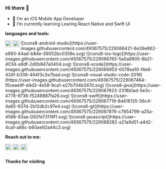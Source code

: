 ### Hi there 👋

- 📱 I’m an iOS Mobile App Developer  
- 🌱 I’m currently learning Learing React Native and Swift UI


**languages and tools:**  

<img align="left" width="22px" src="https://user-images.githubusercontent.com/49367575/229065647-22d6ff84-8cd1-41db-8189-936051c8ddd8.svg"/>
<img align="left" width="22px" src="https://user-images.githubusercontent.com/49367575/229066228-0cf607a4-67af-4d22-875a-88f62b0375b8.svg"/>
![icons8-android-studio](https://user-images.githubusercontent.com/49367575/229066421-8e39e862-e693-44ad-b84e-59052bc0358e.svg)
![icons8-ios-logo](https://user-images.githubusercontent.com/49367575/229066765-5a0a9905-8b21-4034-a9df-2d0b847a0404.svg)
![icons8-xcode](https://user-images.githubusercontent.com/49367575/229066953-0078ea10-f4e6-424f-b338-464f3c2e7bad.svg)
![icons8-visual-studio-code-2019](https://user-images.githubusercontent.com/49367575/229067464-f0ceee9f-d4d3-4e58-9ca1-e27b704b347d.svg)
![icons8-java](https://user-images.githubusercontent.com/49367575/229067623-2318b1ad-5e3c-4778-9736-f5249887fa26.svg)
![icons8-swift](https://user-images.githubusercontent.com/49367575/229067719-8d416125-56c4-4a65-937d-2b12db2c97e4.svg)
![icons8-git](https://user-images.githubusercontent.com/49367575/229067876-c7854799-a25a-4586-83aa-092fd73119f1.svg)
![icons8-javascript](https://user-images.githubusercontent.com/49367575/229068282-a21a9d51-a4d2-4ca1-a86c-b60ae92a44c3.svg)

<br/>

**Reach out to me:**  

<a href="https://www.facebook.com/aakash.decosta">
<img align="left" alt="Aakash Facebook" width="22px" src="https://user-images.githubusercontent.com/49367575/229062278-bcacbe0e-54aa-4e1b-89c7-ba7698d77566.svg" />
</a> 
<a href="https://twitter.com/aakash_decosta">
  <img align="left" alt="Aakash Twitter" width="22px" src="https://raw.githubusercontent.com/peterthehan/peterthehan/master/assets/twitter.svg" />
</a>
<a href="https://www.linkedin.com/in/aakash-decosta-b67700163/">
  <img align="left" alt="Aakash's LinkedIN" width="22px" src="https://raw.githubusercontent.com/peterthehan/peterthehan/master/assets/linkedin.svg" />
</a>   
<br/>
<br/>

**Thanks for visiting**

<!--
**Light1810/Light1810** is a ✨ _special_ ✨ repository because its `README.md` (this file) appears on your GitHub profile.

Here are some ideas to get you started:

- 🔭 I’m currently working on ...
- 🌱 I’m currently learning ...
- 👯 I’m looking to collaborate on ...
- 🤔 I’m looking for help with ...
- 💬 Ask me about ...
- 📫 How to reach me: ...
- 😄 Pronouns: ...
- ⚡ Fun fact: ...
-->
<!-- Facebook Filled icon by Icons8 -->
